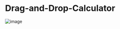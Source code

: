 # Drag-and-Drop-Calculator
![image](https://github.com/user-attachments/assets/4f65297d-c7fd-436d-b82c-c65d45fdc035)


